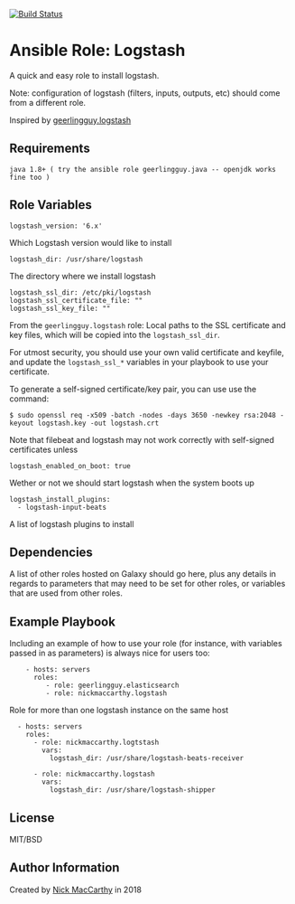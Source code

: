 [![Build Status](https://travis-ci.org/nickmaccarthy/ansible-role-logstash.svg?branch=master)](https://travis-ci.org/nickmaccarthy/ansible-role-logstash.svg?branch=master)

Ansible Role: Logstash
=========

A quick and easy role to install logstash. 

Note: configuration of logstash (filters, inputs, outputs, etc) should come from a different role.  

Inspired by [geerlingguy.logstash](https://github.com/geerlingguy/ansible-role-logstash)

Requirements
------------

```
java 1.8+ ( try the ansible role geerlingguy.java -- openjdk works fine too )
```

Role Variables
--------------
```
logstash_version: '6.x'
```
Which Logstash version would like to install 

```
logstash_dir: /usr/share/logstash
```
The directory where we install logstash 

```
logstash_ssl_dir: /etc/pki/logstash
logstash_ssl_certificate_file: ""
logstash_ssl_key_file: ""
```
From the `geerlingguy.logstash` role:  Local paths to the SSL certificate and key files, which will be copied into the `logstash_ssl_dir`.

For utmost security, you should use your own valid certificate and keyfile, and update the `logstash_ssl_*` variables in your playbook to use your certificate.

To generate a self-signed certificate/key pair, you can use use the command:

    $ sudo openssl req -x509 -batch -nodes -days 3650 -newkey rsa:2048 -keyout logstash.key -out logstash.crt

Note that filebeat and logstash may not work correctly with self-signed certificates unless 

```
logstash_enabled_on_boot: true
```
Wether or not we should start logstash when the system boots up 

```
logstash_install_plugins:
  - logstash-input-beats
```
A list of logstash plugins to install 


Dependencies
------------

A list of other roles hosted on Galaxy should go here, plus any details in regards to parameters that may need to be set for other roles, or variables that are used from other roles.

Example Playbook
----------------

Including an example of how to use your role (for instance, with variables passed in as parameters) is always nice for users too:

```
    - hosts: servers
      roles:
         - role: geerlingguy.elasticsearch
         - role: nickmaccarthy.logstash
```

Role for more than one logstash instance on the same host
```
  - hosts: servers
    roles:
      - role: nickmaccarthy.logtstash
        vars:
          logstash_dir: /usr/share/logstash-beats-receiver 

      - role: nickmaccarthy.logstash
        vars:
          logstash_dir: /usr/share/logstash-shipper 
```
License
-------

MIT/BSD

Author Information
------------------

Created by [Nick MacCarthy](http://nickmaccarthy.com) in 2018 
